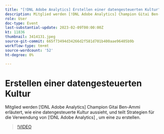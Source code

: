 ```yaml
---
title: "[!DNL Adobe Analytics] Erstellen einer datengesteuerten Kultur"
description: Mitglied werden [!DNL Adobe Analytics] Champion Gitai Ben-Ammi erläutert, wie eine datengesteuerte Kultur aussieht, und teilt Strategien für die Verwendung von [!DNL Adobe Analytics] , um eine zu erstellen.
role: User
doc-type: Event
last-substantial-update: 2023-02-09T00:00:00Z
kt: 11836
thumbnail: 3414131.jpeg
source-git-commit: 665f73494d34266d2f581d701b400aae96405b9b
workflow-type: tm+mt
source-wordcount: '52'
ht-degree: 0%

---
```



# Erstellen einer datengesteuerten Kultur

Mitglied werden [!DNL Adobe Analytics] Champion Gitai Ben-Ammi erläutert, wie eine datengesteuerte Kultur aussieht, und teilt Strategien für die Verwendung von [!DNL Adobe Analytics] , um eine zu erstellen.

>[!VIDEO](https://video.tv.adobe.com/v/3414131/?quality=12&learn=on)
